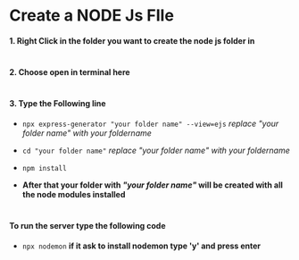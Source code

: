 # Create a NODE Js FIle

#### 1. Right Click in the folder you want to create the node js folder in
#
#### 2. Choose **open in terminal** here
#
#### 3. Type the Following line
- `npx express-generator "your folder name" --view=ejs` 
_replace "your folder name" with your foldername_

- `cd "your folder name"` 
_replace "your folder name" with your foldername_

- `npm install` 
- **After that your folder with _"your folder name"_ will be created with all the node modules installed**
#
#### To run the server type the following code
- `npx nodemon`
**if it ask to install nodemon type 'y' and press enter**

